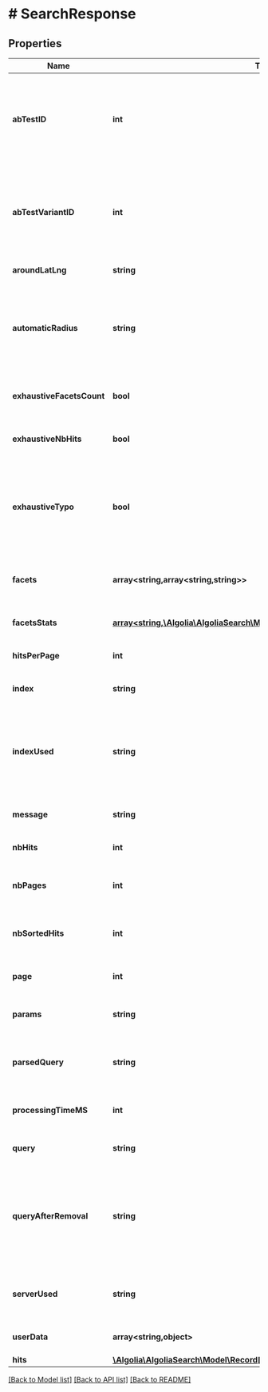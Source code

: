 # # SearchResponse

## Properties

Name | Type | Description | Notes
------------ | ------------- | ------------- | -------------
**abTestID** | **int** | If a search encounters an index that is being A/B tested, abTestID reports the ongoing A/B test ID. | [optional]
**abTestVariantID** | **int** | If a search encounters an index that is being A/B tested, abTestVariantID reports the variant ID of the index used. | [optional]
**aroundLatLng** | **string** | The computed geo location. | [optional]
**automaticRadius** | **string** | The automatically computed radius. For legacy reasons, this parameter is a string and not an integer. | [optional]
**exhaustiveFacetsCount** | **bool** | Whether the facet count is exhaustive or approximate. | [optional]
**exhaustiveNbHits** | **bool** | Indicate if the nbHits count was exhaustive or approximate |
**exhaustiveTypo** | **bool** | Indicate if the typo-tolerence search was exhaustive or approximate (only included when typo-tolerance is enabled) |
**facets** | **array<string,array<string,string>>** | A mapping of each facet name to the corresponding facet counts. | [optional]
**facetsStats** | [**array<string,\Algolia\AlgoliaSearch\Model\BaseSearchResponseFacetsStats>**](BaseSearchResponseFacetsStats.md) | Statistics for numerical facets. | [optional]
**hitsPerPage** | **int** | Set the number of hits per page. | [default to 20]
**index** | **string** | Index name used for the query. | [optional]
**indexUsed** | **string** | Index name used for the query. In the case of an A/B test, the targeted index isn&#39;t always the index used by the query. | [optional]
**message** | **string** | Used to return warnings about the query. | [optional]
**nbHits** | **int** | Number of hits that the search query matched. |
**nbPages** | **int** | Number of pages available for the current query |
**nbSortedHits** | **int** | The number of hits selected and sorted by the relevant sort algorithm | [optional]
**page** | **int** | Specify the page to retrieve. | [default to 0]
**params** | **string** | A url-encoded string of all search parameters. |
**parsedQuery** | **string** | The query string that will be searched, after normalization. | [optional]
**processingTimeMS** | **int** | Time the server took to process the request, in milliseconds. |
**query** | **string** | The text to search in the index. | [default to '']
**queryAfterRemoval** | **string** | A markup text indicating which parts of the original query have been removed in order to retrieve a non-empty result set. | [optional]
**serverUsed** | **string** | Actual host name of the server that processed the request. | [optional]
**userData** | **array<string,object>** | Lets you store custom data in your indices. | [optional]
**hits** | [**\Algolia\AlgoliaSearch\Model\Record[]**](Record.md) |  |

[[Back to Model list]](../../README.md#models) [[Back to API list]](../../README.md#endpoints) [[Back to README]](../../README.md)
